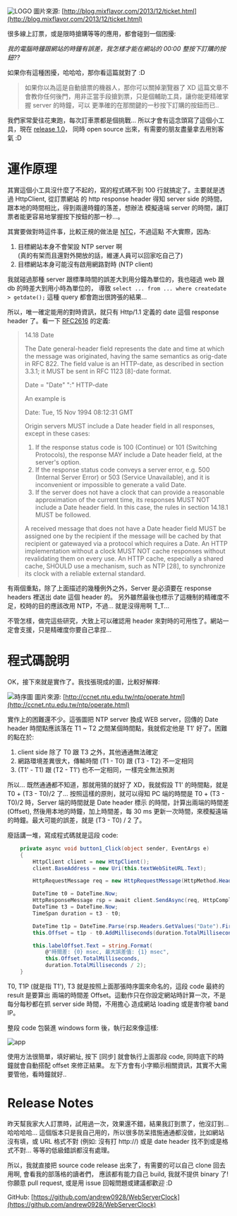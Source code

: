 ![LOGO](/images/2017-01-05-webserverclock-release/webserverclock-logo.png)
圖片來源: [http://blog.mixflavor.com/2013/12/ticket.html](http://blog.mixflavor.com/2013/12/ticket.html)


很多線上訂票，或是限時搶購等等的應用，都會碰到一個困擾:

*我的電腦時鐘跟網站的時鐘有誤差，我怎樣才能在網站的 00:00 整按下訂購的按鈕??*

如果你有這種困擾，哈哈哈，那你看這篇就對了 :D


> 如果你以為這是自動搶票的機器人，那你可以關掉瀏覽器了 XD
> 這篇文章不會教你任何後門，用非正當手段搶到票，只是個輔助工具，讓你能更精確掌握 server 的時鐘，可以
> 更準確的在那關鍵的一秒按下訂購的按鈕而已..

<!--more-->

我們家常愛往花東跑，每次訂車票都是個挑戰... 所以才會有這念頭寫了這個小工具，現在 [release 1.0](https://github.com/andrew0928/WebServerClock)，
同時 open source 出來，有需要的朋友盡量拿去用別客氣 :D

# 運作原理

其實這個小工具沒什麼了不起的，寫的程式碼不到 100 行就搞定了。主要就是透過 HttpClient, 從訂票網站
的 http response header 得知 server side 的時間，跟本地的時間相比，得到兩邊時鐘的落差，想辦法
模擬遠端 server 的時間，讓訂票者能更容易地掌握按下按鈕的那一秒...。

其實要做對時這件事，比較正規的做法是 [NTC](http://fangpeishi.com/ntp_problem.html)，不過這點
不大實際，因為:

1. 目標網站本身不會架設 NTP server 啊  
(真的有架而且還對外開放的話，維運人員可以回家吃自己了)
2. 目標網站本身可能沒有啟用網路對時 (NTP client)

我就碰過那種 server 跟標準時間的誤差大到用分鐘為單位的，我也碰過 web 跟 db 的時差大到用小時為單位的，
導致 ```select ... from ... where createdate > getdate();``` 這種 query 都會跑出很誇張的結果...

所以，唯一確定能用的對時資訊，就只有 Http/1.1 定義的 date 這個 response header 了。看一下 [RFC2616](https://www.w3.org/Protocols/rfc2616/rfc2616-sec14.html) 的定義:

> 14.18 Date
>
> The Date general-header field represents the date and time at which the message was originated, having the same semantics as orig-date in RFC 822. The field value is an HTTP-date, as described in section 3.3.1; it MUST be sent in RFC 1123 [8]-date format.
> 
> Date  = "Date" ":" HTTP-date
>
> An example is
> 
> Date: Tue, 15 Nov 1994 08:12:31 GMT
>
> Origin servers MUST include a Date header field in all responses, except in these cases:
> 
> 1. If the response status code is 100 (Continue) or 101 (Switching Protocols), the response MAY include a Date header field, at the server's option.
> 2. If the response status code conveys a server error, e.g. 500 (Internal Server Error) or 503 (Service Unavailable), and it is inconvenient or impossible to generate a valid Date.
> 3. If the server does not have a clock that can provide a reasonable approximation of the current time, its responses MUST NOT include a Date header field. In this case, the rules in section 14.18.1 MUST be followed.
>
> A received message that does not have a Date header field MUST be assigned one by the recipient 
> if the message will be cached by that recipient or gatewayed via a protocol which requires a Date. 
> An HTTP implementation without a clock MUST NOT cache responses without revalidating them on every 
> use. An HTTP cache, especially a shared cache, SHOULD use a mechanism, such as NTP [28], to 
> synchronize its clock with a reliable external standard.

有兩個重點，除了上面描述的幾種例外之外，Server 是必須要在 response headers 裡送出 date 這個 header 的。
另外雖然最後也標示了這機制的精確度不足，校時的目的應該改用 NTP，不過... 就是沒得用啊 T_T...

不管怎樣，做完這些研究，大致上可以確認用 header 來對時的可用性了。網站一定會支援，只是精確度你要自己拿捏...


# 程式碼說明

OK，接下來就是實作了。我找張現成的圖，比較好解釋:

![時序圖](/images/2017-01-05-webserverclock-release/webserverclock-operate.gif)
圖片來源: [http://ccnet.ntu.edu.tw/ntp/operate.html](http://ccnet.ntu.edu.tw/ntp/operate.html)

實作上的困難還不少。這張圖把 NTP server 換成 WEB server，回傳的 Date header 時間點應該落在 T1 ~ T2
之間某個時間點，我就假定他是 T1' 好了。困難的點在於:

1. client side 除了 T0 跟 T3 之外，其他通通無法確定
2. 網路環境差異很大，傳輸時間 (T1 - T0) 跟 (T3 - T2) 不一定相同
3. (T1' - T1) 跟 (T2 - T1') 也不一定相同，一樣完全無法預測

所以... 既然通通都不知道，那就用猜的就好了 XD，我就假設 T1' 的時間點，就是 T0 + (T3 - T0)/2 了...
按照這樣的原則，就可以得知 PC 端的時間是 T0 + (T3 - T0)/2 時，Server 端的時間就是 Date header 標示
的時間，計算出兩端的時間差 (Offset), 然後用本地的時鐘，加上時間差，每 30 ms 更新一次時間，來模擬遠端
的時鐘。最大可能的誤差，就是 (T3 - T0) / 2 了。

廢話講一堆，寫成程式碼就是這段 code:

```csharp
    private async void button1_Click(object sender, EventArgs e)
    {
        HttpClient client = new HttpClient();
        client.BaseAddress = new Uri(this.textWebSiteURL.Text);

        HttpRequestMessage req = new HttpRequestMessage(HttpMethod.Head, "/");

        DateTime t0 = DateTime.Now;
        HttpResponseMessage rsp = await client.SendAsync(req, HttpCompletionOption.ResponseHeadersRead);
        DateTime t3 = DateTime.Now;
        TimeSpan duration = t3 - t0;

        DateTime t1p = DateTime.Parse(rsp.Headers.GetValues("Date").First());
        this.Offset = t1p - t0.AddMilliseconds(duration.TotalMilliseconds / 2);

        this.labelOffset.Text = string.Format(
            @"時間差: {0} msec, 最大誤差值: {1} msec", 
            this.Offset.TotalMilliseconds,
            duration.TotalMilliseconds / 2);
    }
```

T0, T1P (就是指 T1'), T3 就是按照上面那張時序圖來命名的，這段 code 最終的 result 是要算出
兩端的時間差 Offset。這動作只在你設定網站時計算一次，不是每分每秒都在抓 server side 時間，不用擔心
造成網站 loading 或是害你被 band IP。

整段 code 包裝進 windows form 後，執行起來像這樣:

![app](/images/2017-01-05-webserverclock-release/webserverclock-capture01.png)

使用方法很簡單，填好網址, 按下 [同步] 就會執行上面那段 code, 同時底下的時鐘就會自動搭配 offset 來修正結果。
左下方會有小字顯示相關資訊，其實不大需要管他，看時鐘就好..

# Release Notes

昨天幫我家大人訂票時，試用過一次，效果還不錯，結果我訂到票了，他沒訂到... 哈哈哈哈...
這個版本只是我自己用的，所以很多防呆措施通通都沒做，比如網站沒有填，或 URL 格式不對 (例如: 沒有打 http://)
或是 date header 找不到或是格式不對... 等等的低級錯誤都沒有處理。

所以，我就直接把 source code release 出來了，有需要的可以自己 clone 回去用啊, 會看我的部落格的讀者們，
應該都有能力自己 build, 我就不提供 binary 了! 你願意 pull request, 或是用 issue 回報問題或建議都歡迎 :D

GitHub: [https://github.com/andrew0928/WebServerClock](https://github.com/andrew0928/WebServerClock)